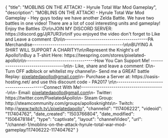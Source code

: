 {
    "title": "MOBLINS ON THE ATTACK! - Hyrule Total War Mod Gameplay",
    "description": "MOBLINS ON THE ATTACK! - Hyrule Total War Mod Gameplay - Hey guys today we have another Zelda Battle. We have two battles in one video! There are a lot of cool interesting units and gameplay! Enjoy the Battles :D\n\nJOIN MY DISCORD SERVER: https:\/\/discord.gg\/JjR7UR3\n\nIf you enjoyed the video don't forget to Like and Leave a comment :D\n\n-----------------------------------------PA Merchandise---------------------------------------------\n\nBUYING A SHIRT WILL SUPPORT A CHARITY!\n\nRepresent the Knight's of Apollo!\nBuy a T-shirt Here: https:\/\/teespring.com\/stores\/pixelated-apollo\n\n----------------------------------How You Can Support Me! -----------------------------------\n\n- Like, share and leave a comment :D\n- Turn OFF adblock or whitelist my channel\n- Send me a GREAT battle Replay: pixelatedapollo@gmail.com\n- Purchase a Server at: https:\/\/oasis-hosting.net\/ and use this discount code - PA2017 \n\n------------------------------------------Connect With Me!-----------------------------------------\n\n- Email: pixelatedapollo@gmail.com\n- Twitter: https:\/\/twitter.com\/PixelatedApollo\n- Steam Group:  http:\/\/steamcommunity.com\/groups\/apollosknights\n- Twitch: http:\/\/www.twitch.tv\/pixelatedapollo",
    "channelid": "117406222",
    "videoid": "117404762",
    "date_created": "1503766804",
    "date_modified": "1506478184",
    "type": "captivate",
    "layout": "channelVideo",
    "url": "\/channel-1\/moblins-on-the-attack-hyrule-total-war-mod-gameplay\/117406222-117404762"
}